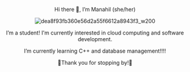 <div align="center">

<p> Hi there 👋, I’m Manahil (she/her)  </p>

![dea8f93fb360e56d2a55f6612a8943f3_w200](https://github.com/user-attachments/assets/ce8cb379-1659-4c92-84b0-c760303b9636)

<p> I’m a student! I'm currently interested in cloud computing and software development. </p>
<p> I’m currently learning C++ and database management!!!! </p>
<p> 🌠Thank you for stopping by!🌠 </p>
</div>



<!---
syedm83/syedm83 is a ✨ special ✨ repository because its `README.md` (this file) appears on your GitHub profile.
You can click the Preview link to take a look at your changes.
--->
